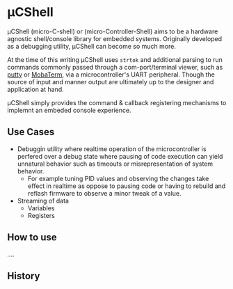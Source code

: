 # μCShell

μCShell (micro-C-shell) or (micro-Controller-Shell) aims to be a hardware agnostic shell/console library
for embedded systems. Originally developed as a debugging utility, μCShell can become so much more.

At the time of this writing μCShell uses `strtok` and additional parsing to run commands commonly passed
through a com-port/terminal viewer, such as [putty](https://www.putty.org/) or [MobaTerm](https://mobaxterm.mobatek.net/), via a microcontroller's UART peripheral. Though the 
source of input and manner output are
ultimately up to the designer and application at hand.

μCShell simply provides the command & callback registering mechanisms to implemnt an embeded console
experience. 

## Use Cases
- Debuggin utility where realtime operation of the microcontroller is perfered over a debug state where pausing
  of code execution can yield unnatural behavior such as timeouts or misrepresentation of system behavior. 
  - For example tuning PID values and observing the changes take effect in realtime as oppose to pausing code or 
    having to rebuild and reflash firmware to observe a minor tweak of a value.
- Streaming of data
  - Variables
  - Registers
## How to use
.... 


## History


